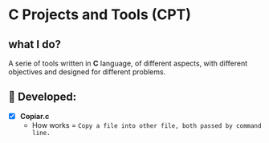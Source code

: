 # C Projects and Tools (CPT)
## what I do?
A serie of tools written in **C** language, of different aspects, with different objectives and designed for different problems.

  ##  :penguin: Developed:
  - [x] **Copiar.c**
    + How works = `Copy a file into other file, both passed by command line.`
